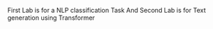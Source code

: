 First Lab is for a NLP classification Task 
And Second Lab is for Text generation using Transformer
